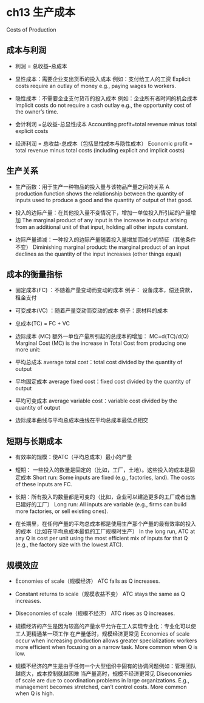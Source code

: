 # ch13 生产成本

Costs of Production

## 成本与利润

- 利润  =  总收益–总成本

- 显性成本：需要企业支出货币的投入成本
例如：支付给工人的工资
Explicit costs require an outlay of money
e.g., paying wages to workers.

- 隐性成本：不需要企业支付货币的投入成本
例如：企业所有者时间的机会成本
Implicit costs do not require a cash outlay
e.g., the opportunity cost of the owner’s time.

- 会计利润 =总收益-总显性成本
Accounting profit=total revenue minus total explicit costs

- 经济利润 = 总收益-总成本（包括显性成本与隐性成本）
Economic profit = total revenue minus total costs (including explicit and implicit costs)

## 生产关系

- 生产函数：用于生产一种物品的投入量与该物品产量之间的关系
A production function shows the relationship between the quantity of inputs used to produce a good and the quantity of output of that good.

- 投入的边际产量：在其他投入量不变情况下，增加一单位投入所引起的产量增加
The marginal product of any input is the increase in output arising from an additional unit of that input, holding all other inputs constant.

- 边际产量递减：一种投入的边际产量随着投入量增加而减少的特征（其他条件不变）
Diminishing marginal product: the marginal product of an input declines as the quantity of the input increases (other things equal)

## 成本的衡量指标

- 固定成本(FC) ：不随着产量变动而变动的成本
例子：  设备成本，偿还贷款，租金支付

- 可变成本(VC) ：随着产量变动而变动的成本
例子：原材料的成本

- 总成本(TC)  =  FC  +  VC

- 边际成本 (MC) 额外一单位产量所引起的总成本的增加：
MC=d(TC)/d(Q)
Marginal Cost (MC) is the increase in Total Cost from producing one more unit:

- 平均总成本
average total cost：total cost divided by the quantity of output

- 平均固定成本
average fixed cost：fixed cost divided by the quantity of output

- 平均可变成本
average variable cost：variable cost divided by the quantity of output

- 边际成本曲线与平均总成本曲线在平均总成本最低点相交

## 短期与长期成本

- 有效率的规模：使ATC（平均总成本）最小的产量

- 短期： 一些投入的数量是固定的（比如，工厂，土地）。这些投入的成本是固定成本
Short run:  Some inputs are fixed (e.g., factories, land).  The costs of these inputs are FC.

- 长期：所有投入的数量都是可变的（比如，企业可以建造更多的工厂或者出售已建好的工厂）
Long run:  All inputs are variable (e.g., firms can build more factories, or sell existing ones).

- 在长期里，在任何产量的平均总成本都是使用生产那个产量的最有效率的投入的成本（比如在平均总成本最低的工厂规模时生产）
In the long run, ATC at any Q is cost per unit using the most efficient mix of inputs for that Q (e.g., the factory size with the lowest ATC).

## 规模效应

- Economies of scale（规模经济）
ATC falls as Q increases.

- Constant returns to scale（规模收益不变）
ATC stays the same as Q increases.

- Diseconomies of scale（规模不经济）
ATC rises as Q increases.

- 规模经济的产生是因为较高的产量水平允许在工人实现专业化：专业化可以使工人更精通某一项工作
在产量低时，规模经济更常见
 Economies of scale occur when increasing production allows greater specialization: workers more efficient when focusing on a narrow task.
More common when Q is low.

- 规模不经济的产生是由于任何一个大型组织中固有的协调问题例如：管理团队越庞大，成本控制就越困难
当产量高时，规模不经济更常见
Diseconomies of scale are due to coordination problems in large organizations.  E.g., management becomes stretched, can’t control costs.
More common when Q is high.
